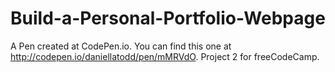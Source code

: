 # Build-a-Personal-Portfolio-Webpage
A Pen created at CodePen.io. You can find this one at http://codepen.io/daniellatodd/pen/mMRVdO.
Project 2 for freeCodeCamp.
